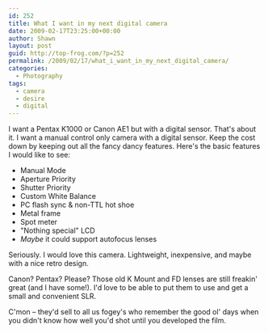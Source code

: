 ```yaml
---
id: 252
title: What I want in my next digital camera
date: 2009-02-17T23:25:00+00:00
author: Shawn
layout: post
guid: http://top-frog.com/?p=252
permalink: /2009/02/17/what_i_want_in_my_next_digital_camera/
categories:
  - Photography
tags:
  - camera
  - desire
  - digital
---
```

I want a Pentax K1000 or Canon AE1 but with a digital sensor. That's about it. I want a manual control only camera with a digital sensor. Keep the cost down by keeping out all the fancy dancy features. Here's the basic features I would like to see:

  * Manual Mode 
  * Aperture Priority 
  * Shutter Priority 
  * Custom White Balance 
  * PC flash sync & non-TTL hot shoe 
  * Metal frame 
  * Spot meter 
  * "Nothing special" LCD 
  * _Maybe_ it could support autofocus lenses 

Seriously. I would love this camera. Lightweight, inexpensive, and maybe with a nice retro design.

Canon? Pentax? Please? Those old K Mount and FD lenses are still freakin' great (and I have some!). I'd love to be able to put them to use and get a small and convenient SLR.

C'mon – they'd sell to all us fogey's who remember the good ol' days when you didn't know how well you'd shot until you developed the film.
